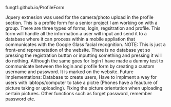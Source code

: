 fungt1.github.io/ProfileForm

Jquery extnesion was used for the camera/photo upload in the profile section.
This is a profile form for a senior project I am working on with a group. There are three types of forms, login, regsitration and profile. This form will handle all the information a user will input and send it to a database where it can process within a mobile appliation that communicates with the Google Glass facial recognition.
NOTE: This is just a front-end represnetation of the website. There is no database yet so pressing the 
registration button or inputting something and pressing it will do nothing. Although the same goes for login I have made a dummy test to communicate between the login and profile form by creating a custom username and password. It is marked on the website. 
Future Implementations: Database to create users, Have to implment a way for users with labtops/computer to take a pictre (Phones have a feauture of picture taking or uploading). Fixing the picture orientation when uploading certain pictures. Other functions such as forget password, remember password etc. 
